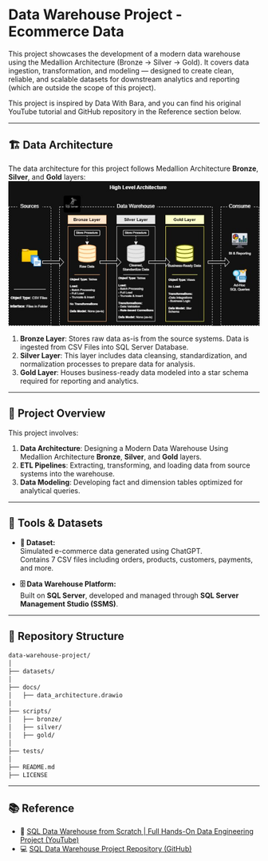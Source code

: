 # Data Warehouse Project - Ecommerce Data

This project showcases the development of a modern data warehouse using the Medallion Architecture (Bronze → Silver → Gold). It covers data ingestion, transformation, and modeling — designed to create clean, reliable, and scalable datasets for downstream analytics and reporting (which are outside the scope of this project).

This project is inspired by Data With Bara, and you can find his original YouTube tutorial and GitHub repository in the Reference section below.

---
## 🏗️ Data Architecture

The data architecture for this project follows Medallion Architecture **Bronze**, **Silver**, and **Gold** layers:
![Data Architecture](docs/data_architecture.jpg)

1. **Bronze Layer**: Stores raw data as-is from the source systems. Data is ingested from CSV Files into SQL Server Database.
2. **Silver Layer**: This layer includes data cleansing, standardization, and normalization processes to prepare data for analysis. 
3. **Gold Layer**: Houses business-ready data modeled into a star schema required for reporting and analytics.

---
## 📖 Project Overview

This project involves:

1. **Data Architecture**: Designing a Modern Data Warehouse Using Medallion Architecture **Bronze**, **Silver**, and **Gold** layers.
2. **ETL Pipelines**: Extracting, transforming, and loading data from source systems into the warehouse.
3. **Data Modeling**: Developing fact and dimension tables optimized for analytical queries.

---
## 🧾 Tools & Datasets
- **🧪 Dataset:**  
  Simulated e-commerce data generated using ChatGPT.  
  Contains 7 CSV files including orders, products, customers, payments, and more.

- **🗄️ Data Warehouse Platform:**  
  Built on **SQL Server**, developed and managed through **SQL Server Management Studio (SSMS)**.

---

## 📂 Repository Structure
```
data-warehouse-project/
│
├── datasets/                           
│
├── docs/                             
│   ├── data_architecture.drawio       
|
├── scripts/                          
│   ├── bronze/                        
│   ├── silver/                         
│   ├── gold/                           
│
├── tests/                            
│
├── README.md                          
├── LICENSE                             
```
---

## 📚 Reference

- 🎥 [SQL Data Warehouse from Scratch | Full Hands-On Data Engineering Project (YouTube)](https://www.youtube.com/watch?v=9GVqKuTVANE&t=3345s)
- 💻 [SQL Data Warehouse Project Repository (GitHub)](https://github.com/DataWithBaraa/sql-data-warehouse-project/tree/main)
